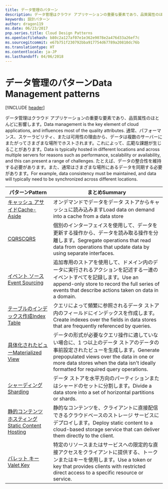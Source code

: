 ```yaml
---
title: データ管理のパターン
description: データ管理はクラウド アプリケーションの重要な要素であり、品質属性のほとんどに影響します。 通常、パフォーマンス、スケーラビリティ、または可用性の理由から、データは複数のサーバーにまたがってさまざまな場所でホストされます。これによって、広範な課題が生じることがあります。 たとえば、データの整合性を維持する必要があります。また、通常はさまざまな場所にあるデータを同期する必要があります。
keywords: 設計パターン
author: dragon119
ms.date: 06/23/2017
pnp.series.title: Cloud Design Patterns
ms.openlocfilehash: b80c2a127af07e1e362e9078e2a476d33a26ef7c
ms.sourcegitcommit: e67b751f230792bba917754d67789a20810dc76b
ms.translationtype: HT
ms.contentlocale: ja-JP
ms.lasthandoff: 04/06/2018
---
```

# <a name="data-management-patterns"></a><span data-ttu-id="f1091-106">データ管理のパターン</span><span class="sxs-lookup"><span data-stu-id="f1091-106">Data Management patterns</span></span>

[!INCLUDE [header](../../_includes/header.md)]

<span data-ttu-id="f1091-107">データ管理はクラウド アプリケーションの重要な要素であり、品質属性のほとんどに影響します。</span><span class="sxs-lookup"><span data-stu-id="f1091-107">Data management is the key element of cloud applications, and influences most of the quality attributes.</span></span> <span data-ttu-id="f1091-108">通常、パフォーマンス、スケーラビリティ、または可用性の理由から、データは複数のサーバーにまたがってさまざまな場所でホストされます。これによって、広範な課題が生じることがあります。</span><span class="sxs-lookup"><span data-stu-id="f1091-108">Data is typically hosted in different locations and across multiple servers for reasons such as performance, scalability or availability, and this can present a range of challenges.</span></span> <span data-ttu-id="f1091-109">たとえば、データの整合性を維持する必要があります。また、通常はさまざまな場所にあるデータを同期する必要があります。</span><span class="sxs-lookup"><span data-stu-id="f1091-109">For example, data consistency must be maintained, and data will typically need to be synchronized across different locations.</span></span>


|                        <span data-ttu-id="f1091-110">パターン</span><span class="sxs-lookup"><span data-stu-id="f1091-110">Pattern</span></span>                         |                                                                  <span data-ttu-id="f1091-111">まとめ</span><span class="sxs-lookup"><span data-stu-id="f1091-111">Summary</span></span>                                                                  |
|--------------------------------------------------------|-------------------------------------------------------------------------------------------------------------------------------------------|
|            [<span data-ttu-id="f1091-112">キャッシュ アサイド</span><span class="sxs-lookup"><span data-stu-id="f1091-112">Cache-Aside</span></span>](../cache-aside.md)            |                                            <span data-ttu-id="f1091-113">オンデマンドでデータをデータ ストアからキャッシュに読み込みます</span><span class="sxs-lookup"><span data-stu-id="f1091-113">Load data on demand into a cache from a data store</span></span>                                             |
|                   [<span data-ttu-id="f1091-114">CQRS</span><span class="sxs-lookup"><span data-stu-id="f1091-114">CQRS</span></span>](../cqrs.md)                   |                    <span data-ttu-id="f1091-115">個別のインターフェイスを使用して、データを更新する操作から、データを読み取る操作を分離します。</span><span class="sxs-lookup"><span data-stu-id="f1091-115">Segregate operations that read data from operations that update data by using separate interfaces.</span></span>                     |
|         [<span data-ttu-id="f1091-116">イベント ソース</span><span class="sxs-lookup"><span data-stu-id="f1091-116">Event Sourcing</span></span>](../event-sourcing.md)         |               <span data-ttu-id="f1091-117">追加専用のストアを使用して、ドメイン内のデータに実行されるアクションを記述する一連のイベントすべてを記録します。</span><span class="sxs-lookup"><span data-stu-id="f1091-117">Use an append-only store to record the full series of events that describe actions taken on data in a domain.</span></span>               |
|            [<span data-ttu-id="f1091-118">テーブルのインデックス作成</span><span class="sxs-lookup"><span data-stu-id="f1091-118">Index Table</span></span>](../index-table.md)            |                         <span data-ttu-id="f1091-119">クエリによって頻繁に参照されるデータ ストア内のフィールドにインデックスを作成します。</span><span class="sxs-lookup"><span data-stu-id="f1091-119">Create indexes over the fields in data stores that are frequently referenced by queries.</span></span>                          |
|      [<span data-ttu-id="f1091-120">具体化されたビュー</span><span class="sxs-lookup"><span data-stu-id="f1091-120">Materialized View</span></span>](../materialized-view.md)      | <span data-ttu-id="f1091-121">データの形式が必要なクエリ操作に適していない場合に、1 つ以上のデータ ストアのデータの事前設定されたビューを生成します。</span><span class="sxs-lookup"><span data-stu-id="f1091-121">Generate prepopulated views over the data in one or more data stores when the data isn't ideally formatted for required query operations.</span></span> |
|               [<span data-ttu-id="f1091-122">シャーディング</span><span class="sxs-lookup"><span data-stu-id="f1091-122">Sharding</span></span>](../sharding.md)               |                                    <span data-ttu-id="f1091-123">データ ストアを水平方向のパーティションまたはシャードのセットに分割します。</span><span class="sxs-lookup"><span data-stu-id="f1091-123">Divide a data store into a set of horizontal partitions or shards.</span></span>                                     |
| [<span data-ttu-id="f1091-124">静的コンテンツ ホスティング</span><span class="sxs-lookup"><span data-stu-id="f1091-124">Static Content Hosting</span></span>](../static-content-hosting.md) |                   <span data-ttu-id="f1091-125">静的なコンテンツを、クライアントに直接配信できるクラウドベースのストレージ サービスにデプロイします。</span><span class="sxs-lookup"><span data-stu-id="f1091-125">Deploy static content to a cloud-based storage service that can deliver them directly to the client.</span></span>                    |
|              [<span data-ttu-id="f1091-126">バレット キー</span><span class="sxs-lookup"><span data-stu-id="f1091-126">Valet Key</span></span>](../valet-key.md)              |                 <span data-ttu-id="f1091-127">特定のリソースまたはサービスへの限定的な直接アクセスをクライアントに提供する、トークンまたはキーを使用します。</span><span class="sxs-lookup"><span data-stu-id="f1091-127">Use a token or key that provides clients with restricted direct access to a specific resource or service.</span></span>                 |

